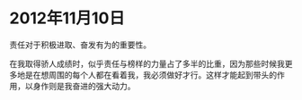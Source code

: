 # 2012年11月10日

责任对于积极进取、奋发有为的重要性。

在我取得骄人成绩时，似乎责任与榜样的力量占了多半的比重，因为那些时候我更多地是在想周围的每个人都在看着我，我必须做好才行。这样才能起到带头的作用，以身作则是我奋进的强大动力。

